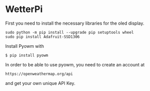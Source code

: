 # WetterPi


First you need to install the necessary libraries for the oled display.

```
sudo python -m pip install --upgrade pip setuptools wheel
sudo pip install Adafruit-SSD1306
```


Install Pyowm with 

```
$ pip install pyowm
```

In order to be able to use pyowm, you need to create an account at 
```
https://openweathermap.org/api
```

and get your own unique API Key.
